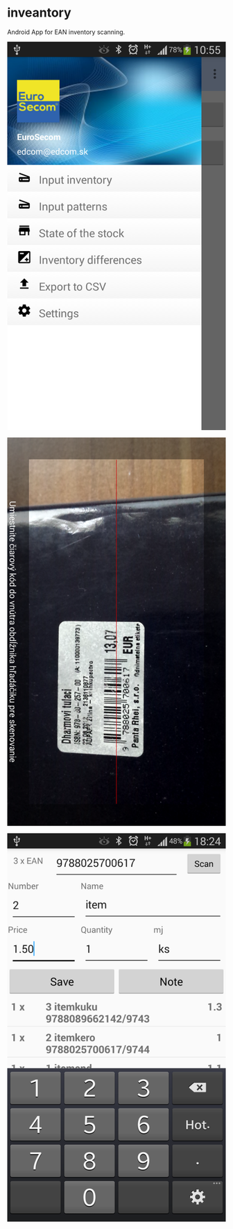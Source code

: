 # inveantory
Android App for EAN inventory scanning.


![Alt text](https://github.com/eurosecom/inveantory/blob/master/graphics/invEAN_1.png)

![Alt text](https://github.com/eurosecom/inveantory/blob/master/graphics/invEAN_2.png)

![Alt text](https://github.com/eurosecom/inveantory/blob/master/graphics/invEAN_3.png)

